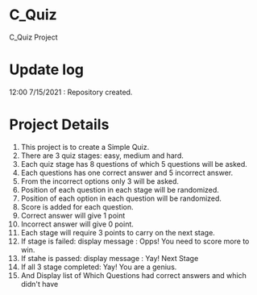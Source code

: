 # C_Quiz
C_Quiz Project


# Update log
12:00 7/15/2021 : Repository created.

# Project Details
  1. This project is to create a Simple Quiz.
  2. There are 3 quiz stages: easy, medium and hard.
  3. Each quiz stage has 8 questions of which 5 questions will be asked.
  4. Each questions has one correct answer and 5 incorrect answer.
  5. From the incorrect options only 3 will be asked.
  6. Position of each question in each stage will be randomized.
  7. Position of each option in each question will be randomized.
  8. Score is added for each question.
  9. Correct answer will give 1 point
  10. Incorrect answer will give 0 point.
  11. Each  stage will require 3 points to carry on the next stage.
  12. If stage is failed: display message : Opps! You need to score more to win.
  13. If stahe is passed: display message : Yay! Next Stage
  14. If all 3 stage completed: Yay! You are a genius.
  15. And Display list of Which Questions had correct answers and which didn't have 

